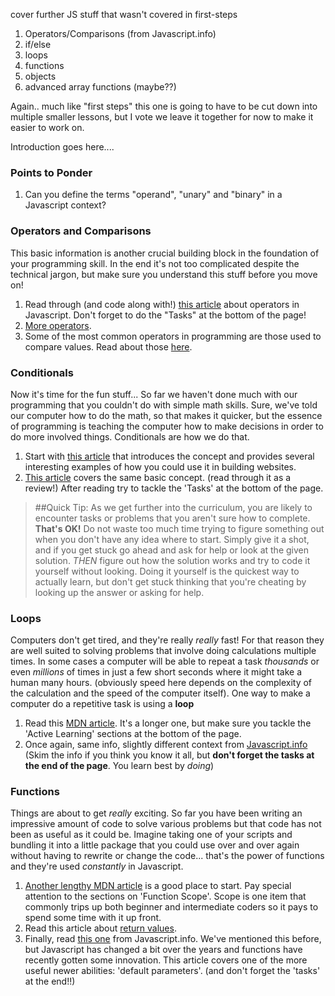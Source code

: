 cover further JS stuff that wasn't covered in first-steps

1. Operators/Comparisons (from Javascript.info)
1. if/else
2. loops
3. functions
4. objects
5. advanced array functions (maybe??)

Again.. much like "first steps" this one is going to have to be cut down into multiple smaller lessons, but I vote we leave it together for now to make it easier to work on.

Introduction goes here....

### Points to Ponder
1. Can you define the terms "operand", "unary" and "binary" in a Javascript context?

### Operators and Comparisons
This basic information is another crucial building block in the foundation of your programming skill.  In the end it's not too complicated despite the technical jargon, but make sure you understand this stuff before you move on!
1. Read through (and code along with!) [this article](http://javascript.info/operators) about operators in Javascript.  Don't forget to do the "Tasks" at the bottom of the page!
2. [More operators](http://javascript.info/logical-operators).
2. Some of the most common operators in programming are those used to compare values.  Read about those [here](http://javascript.info/comparison).

### Conditionals
Now it's time for the fun stuff...  So far we haven't done much with our programming that you couldn't do with simple math skills.  Sure, we've told our computer how to do the math, so that makes it quicker, but the essence of programming is teaching the computer how to make decisions in order to do more involved things.  Conditionals are how we do that.
1. Start with [this article](https://developer.mozilla.org/en-US/docs/Learn/JavaScript/Building_blocks/conditionals) that introduces the concept and provides several interesting examples of how you could use it in building websites.
2. [This article](http://javascript.info/ifelse) covers the same basic concept. (read through it as a review!) After reading try to tackle the 'Tasks' at the bottom of the page.

> ##Quick Tip:
> As we get further into the curriculum, you are likely to encounter tasks or problems that you aren't sure how to complete.  __That's OK!__  Do not waste too much time trying to figure something out when you don't have any idea where to start.  Simply give it a shot, and if you get stuck go ahead and ask for help or look at the given solution.  _THEN_ figure out how the solution works and try to code it yourself without looking.  Doing it yourself is the quickest way to actually learn, but don't get stuck thinking that you're cheating by looking up the answer or asking for help.

### Loops
Computers don't get tired, and they're really _really_ fast!  For that reason they are well suited to solving problems that involve doing calculations multiple times.  In some cases a computer will be able to repeat a task _thousands_ or even _millions_ of times in just a few short seconds where it might take a human many hours. (obviously speed here depends on the complexity of the calculation and the speed of the computer itself).  One way to make a computer do a repetitive task is using a __loop__
1. Read this [MDN article](https://developer.mozilla.org/en-US/docs/Learn/JavaScript/Building_blocks/Looping_code).  It's a longer one, but make sure you tackle the 'Active Learning' sections at the bottom of the page.
2. Once again, same info, slightly different context from [Javascript.info](http://javascript.info/while-for) (Skim the info if you think you know it all, but __don't forget the tasks at the end of the page__.  You learn best by _doing_)

### Functions
Things are about to get _really_ exciting.  So far you have been writing an impressive amount of code to solve various problems but that code has not been as useful as it could be.  Imagine taking one of your scripts and bundling it into a little package that you could use over and over again without having to rewrite or change the code...  that's the power of functions and they're used _constantly_ in Javascript.
1. [Another lengthy MDN article](https://developer.mozilla.org/en-US/docs/Learn/JavaScript/Building_blocks/Functions) is a good place to start.  Pay special attention to the sections on 'Function Scope'.  Scope is one item that commonly trips up both beginner and intermediate coders so it pays to spend some time with it up front.
2. Read this article about [return values](https://developer.mozilla.org/en-US/docs/Learn/JavaScript/Building_blocks/Return_values).
3. Finally, read [this one](http://javascript.info/function-basics) from Javascript.info.  We've mentioned this before, but Javascript has changed a bit over the years and functions have recently gotten some innovation.  This article covers one of the more useful newer abilities: 'default parameters'. (and don't forget the 'tasks' at the end!!)